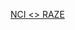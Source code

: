 [NCI <> RAZE](https://docs.google.com/document/d/1KRJI_qMxoihZKk6oqti9Afl0JCfXJwyt_Q37OoYfcac/edit?tab=t.0)
